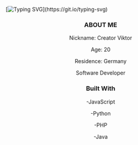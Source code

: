 [![Typing SVG](https://readme-typing-svg.herokuapp.com?color=%23ED1DF7&center=true&vCenter=true&multiline=true&width=1000&height=80&lines=Welcome+to+my+Profile.;I'm+a+Developer.)](https://git.io/typing-svg)

<h3 align=center>ABOUT ME</h3>
  <p align=center>Nickname: Creator Viktor</p>
  <p align=center>Age: 20</p>
  <p align=center>Residence: Germany</p>
  <p align=center>Software Developer</p>
<h3 align=center>Built With</h3>
  <p align=center>-JavaScript</p>
  <p align=center>-Python</p>
  <p align=center>-PHP</p>
  <p align=center>-Java</p>
<!---
CreatorViktor/CreatorViktor is a ✨ special ✨ repository because its `README.md` (this file) appears on your GitHub profile.
You can click the Preview link to take a look at your changes.
--->
